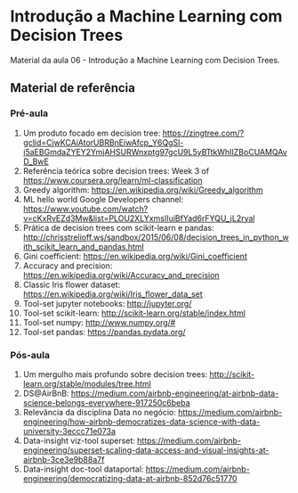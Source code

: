# Introdução a Machine Learning com Decision Trees
Material da aula 06 - Introdução a Machine Learning com Decision Trees.

## Material de referência
### Pré-aula
1. Um produto focado em decision tree: https://zingtree.com/?gclid=CjwKCAiAtorUBRBnEiwAfcp_Y6QgSl-i5aEBGmdaZYEY2YmjAHSURWnxptg97gcU9L5yBTtkWhIIZBoCUAMQAvD_BwE
2. Referência teórica sobre decision trees: Week 3 of https://www.coursera.org/learn/ml-classification
3. Greedy algorithm: https://en.wikipedia.org/wiki/Greedy_algorithm
4. ML hello world Google Developers channel: https://www.youtube.com/watch?v=cKxRvEZd3Mw&list=PLOU2XLYxmsIIuiBfYad6rFYQU_jL2ryal
5. Prática de decision trees com scikit-learn e pandas: http://chrisstrelioff.ws/sandbox/2015/06/08/decision_trees_in_python_with_scikit_learn_and_pandas.html
6. Gini coefficient: https://en.wikipedia.org/wiki/Gini_coefficient
7. Accuracy and precision: https://en.wikipedia.org/wiki/Accuracy_and_precision
8. Classic Iris flower dataset: https://en.wikipedia.org/wiki/Iris_flower_data_set
9. Tool-set jupyter notebooks: http://jupyter.org/
10. Tool-set scikit-learn: http://scikit-learn.org/stable/index.html
11. Tool-set numpy: http://www.numpy.org/#
12. Tool-set pandas: https://pandas.pydata.org/

### Pós-aula
1. Um mergulho mais profundo sobre decision trees: http://scikit-learn.org/stable/modules/tree.html
2. DS@AirBnB: https://medium.com/airbnb-engineering/at-airbnb-data-science-belongs-everywhere-917250c6beba
3. Relevância da disciplina Data no negócio: https://medium.com/airbnb-engineering/how-airbnb-democratizes-data-science-with-data-university-3eccc71e073a
4. Data-insight viz-tool superset: https://medium.com/airbnb-engineering/superset-scaling-data-access-and-visual-insights-at-airbnb-3ce3e9b88a7f
5. Data-insight doc-tool dataportal: https://medium.com/airbnb-engineering/democratizing-data-at-airbnb-852d76c51770
